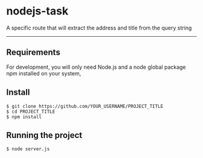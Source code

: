 # nodejs-task
A specific route that will extract the address and title from the query string

---
## Requirements

For development, you will only need Node.js and a node global package npm installed on your system,

## Install

    $ git clone https://github.com/YOUR_USERNAME/PROJECT_TITLE
    $ cd PROJECT_TITLE
    $ npm install

## Running the project

    $ node server.js
